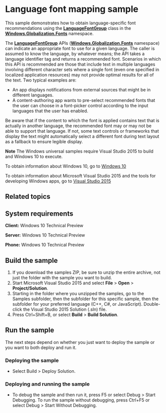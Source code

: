 ﻿<!---
  category: GlobalizationAndLocalization
--->

# Language font mapping sample

This sample demonstrates how to obtain language-specific font recommendations using the [**LanguageFontGroup**](http://msdn.microsoft.com/library/windows/apps/br206865) class in the [**Windows.Globalization.Fonts**](http://msdn.microsoft.com/library/windows/apps/br206881) namespace.

The [**LanguageFontGroup**](http://msdn.microsoft.com/library/windows/apps/br206865) APIs ([**Windows.Globalization.Fonts**](http://msdn.microsoft.com/library/windows/apps/br206881) namespace) can indicate an appropriate font to use for a given language. The caller is assumed to know the language, by whatever means; the API takes a language identifier tag and returns a recommended font. Scenarios in which this API is recommended are those that include text in multiple languages involving different character sets where a single font (even one specified in localized application resources) may not provide optimal results for all of the text. Two typical examples are:

-   An app displays notifications from external sources that might be in different languages.
-   A content-authoring app wants to pre-select recommended fonts that the user can choose in a font-picker control according to the input languages that the user has enabled.

Be aware that if the content to which the font is applied contains text that is actually in another language, the recommended font may or may not be able to support that language. If not, some text controls or frameworks that display the text might automatically select a different font during text layout as a fallback to ensure legible display.

**Note** The Windows universal samples require Visual Studio 2015 to build and Windows 10 to execute.
 
To obtain information about Windows 10, go to [Windows 10](http://go.microsoft.com/fwlink/?LinkID=532421)

To obtain information about Microsoft Visual Studio 2015 and the tools for developing Windows apps, go to [Visual Studio 2015](http://go.microsoft.com/fwlink/?LinkID=532422)

## Related topics

## System requirements

**Client:** Windows 10 Technical Preview

**Server:** Windows 10 Technical Preview

**Phone:** Windows 10 Technical Preview

## Build the sample

1. If you download the samples ZIP, be sure to unzip the entire archive, not just the folder with the sample you want to build. 
2. Start Microsoft Visual Studio 2015 and select **File** \> **Open** \> **Project/Solution**.
3. Starting in the folder where you unzipped the samples, go to the Samples subfolder, then the subfolder for this specific sample, then the subfolder for your preferred language (C++, C#, or JavaScript). Double-click the Visual Studio 2015 Solution (.sln) file.
4. Press Ctrl+Shift+B, or select **Build** \> **Build Solution**.

## Run the sample

The next steps depend on whether you just want to deploy the sample or you want to both deploy and run it.

### Deploying the sample

- Select Build > Deploy Solution. 

### Deploying and running the sample

- To debug the sample and then run it, press F5 or select Debug >  Start Debugging. To run the sample without debugging, press Ctrl+F5 or select Debug > Start Without Debugging. 

